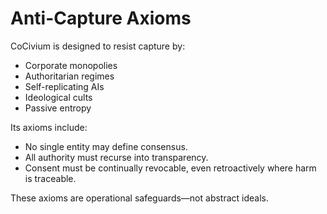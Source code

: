 # Anti-Capture Axioms

CoCivium is designed to resist capture by:

- Corporate monopolies
- Authoritarian regimes
- Self-replicating AIs
- Ideological cults
- Passive entropy

Its axioms include:

- No single entity may define consensus.
- All authority must recurse into transparency.
- Consent must be continually revocable, even retroactively where harm is traceable.

These axioms are operational safeguards—not abstract ideals.

